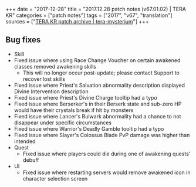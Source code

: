 +++
date = "2017-12-28"
title = "2017.12.28 patch notes (v67.01.02) | TERA KR"
categories = ["patch notes"]
tags = ["2017", "v67", "translation"]
sources = ["[TERA KR patch archive | tera-mysterium](/ko/patch/2017/v67-01-02)"]
+++

## Bug fixes

  - Skill
  - Fixed issue where using Race Change Voucher on certain awakened classes removed awakening skills
    - This will no longer occur post-update; please contact Support to recover lost skills
  - Fixed issue where Priest's Salvation abnormality description displayed Divine Intervention description
  - Fixed issue where Priest's Divine Charge tooltip had a typo
  - Fixed issue where Berserker's in their Berserk state and sub-zero HP would have their crystals break if hit by monsters
  - Fixed issue where Lancer's Bulwark abnormality had a chance to not disappear under specific circumstances
  - Fixed issue where Warrior's Deadly Gamble tooltip had a typo
  - Fixed issue where Slayer's Colossus Blade PvP damage was higher than intended
- Quest
  - Fixed issue where players could die during one of awakening quests' debuff
- UI
  - Fixed issue where restarting servers would remove awakened icon in character selection screen
